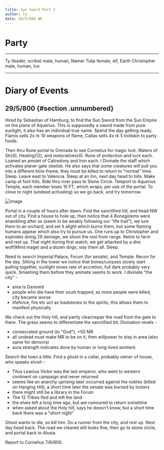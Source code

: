 ```yaml
---
title: Sun Sword Part I
author: Ty
date: 29/5/800 WK
---
```


# Party

--------------------- --------------------
  Ty (leader, scribe)   male, human, Namer
  Tulip                 female, elf, Earth
  Christopher           male, human, Ice
  --------------------- --------------------

# Diary of Events

## 29/5/800 {#section .unnumbered}

Hired by Sebastian of Hamburg, to find the Sun Sword from the Sun Empire
on the plane of Aquerius. This is supposedly a sword made from pure
sunlight, it also has an individual true name. Spend the day getting
ready. Flamis sells 2x rk 10 weapons of flame, Callas sells 4x rk 5
trollskin to party funds.

Then thru Rune portal to Grenada to see Cornelius for magic loot. Waters
of Str(4), Healing(12), and restoratives(4). Rune of protection and luck
each. Loaned an amulet of Calcedony and Iron each. I Divinate the staff
which activates planer gate obelisk. He also says that some creatures
will pull you into a different time-frame, they must be killed to return
to \"normal\" time. Sleep. Leave east to Valencia. Sleep at an Inn, next
day head to hills. Make camp at foot hills. Ride thru river pass to
Stone Circle. Teleport to Aquerius Temple, each member loses 10 FT,
which wraps, per use of the portal. To close to night (undead
activating) so we go back, and try tomorrow.

![image](sunsword-1.png)

Portal in a couple of hours after dawn. Find the sanctified hill, and
head NW out of city. Find a house to hole up, then notice that 4
Bonegolems were shambling after us (seem to be weakly following our
\"life trail\"), we lure them to an orchard, and set it alight which
burns them, but some flaming humans appear which also try to pursue us.
One runs up to Christopher and explodes doing 29 damage, we shoot the
rest from range. Retire to farm and rest up. That night during first
watch, we get attacked by a dire wolf(Mind mage) and a dozen dogs, slay
them all. Sleep.

Need to search Imperial Palace, Forum (for senate), and Temple. Recon
for the day. Sitting in the tower we notice that bones/corpses slowly
start pulling together, sunlight slows rate of accretion, full dark
probably very quick. Smashing them before they animate seems to work. I
divinate \"the city\" -

-   area is Damned
-   people who die have their souls trapped, as more people were killed,
    city became worse
-   lifeforce, fire etc act as loadstones to the spirits, this allows
    them to manifest physically

We check out the Holy hill, and partly clear/repair the road from the
gate to there. The grass seems to differentiate the sanctified bit.
Divination revels -

-   consecrated ground (to \"God\"), +50 MR
-   all undead must make MR to be on it, then willpower to stay in area
    (also same for demons)
-   aura strength indicates done by human or long-lived sentient.

Search the town a little. Find a ghost in a cellar, probably owner of
house, who speaks elvish -

-   Titus Leanius Victor was the last emperor, who went to western
    continent on campaign and never returned
-   seems like an anarchy uprising later occurred against the nobles
    (killed on Hanging Hill), a short time later the senate was burned
    by looters
-   there might still be a library in the Forum
-   The 12 Tribes fled and left the land
-   the elves left a long time ago, but are rumoured to return sometime
-   when asked about the Holy hill, says he doesn't know, but a short
    time back there was a \"short night\"

Ghost wants to die, so kill him. Do a runner from the city, and rest
up.  Next day head back. The road we cleared still looks fine, then go
to stone circle, and portal back to Alusia.

Report to Cornelius 7/6/800.
